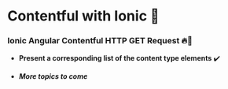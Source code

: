 # Contentful with Ionic 🌳
### Ionic Angular Contentful HTTP GET Request 🔥🍔

- **Present a corresponding list of the content type elements** ✔️

- ***More topics to come***
